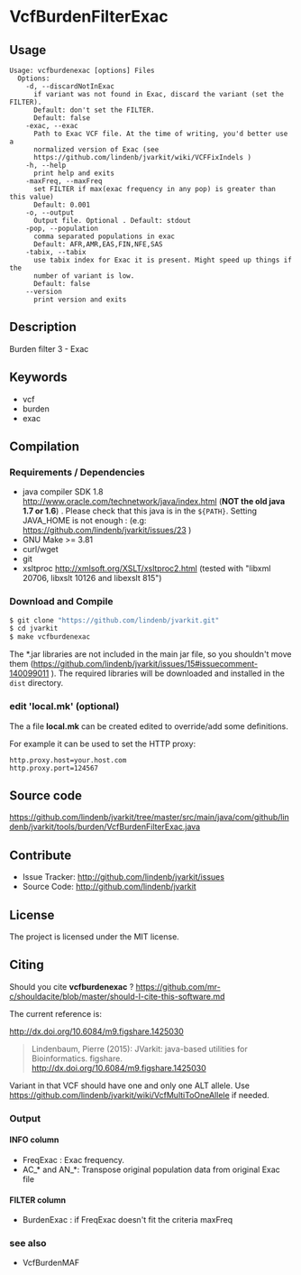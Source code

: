 # VcfBurdenFilterExac


## Usage

```
Usage: vcfburdenexac [options] Files
  Options:
    -d, --discardNotInExac
      if variant was not found in Exac, discard the variant (set the FILTER). 
      Default: don't set the FILTER.
      Default: false
    -exac, --exac
      Path to Exac VCF file. At the time of writing, you'd better use a 
      normalized version of Exac (see 
      https://github.com/lindenb/jvarkit/wiki/VCFFixIndels )
    -h, --help
      print help and exits
    -maxFreq, --maxFreq
      set FILTER if max(exac frequency in any pop) is greater than this value)
      Default: 0.001
    -o, --output
      Output file. Optional . Default: stdout
    -pop, --population
      comma separated populations in exac
      Default: AFR,AMR,EAS,FIN,NFE,SAS
    -tabix, --tabix
      use tabix index for Exac it is present. Might speed up things if the 
      number of variant is low.
      Default: false
    --version
      print version and exits

```


## Description

Burden filter 3 - Exac


## Keywords

 * vcf
 * burden
 * exac


## Compilation

### Requirements / Dependencies

* java compiler SDK 1.8 http://www.oracle.com/technetwork/java/index.html (**NOT the old java 1.7 or 1.6**) . Please check that this java is in the `${PATH}`. Setting JAVA_HOME is not enough : (e.g: https://github.com/lindenb/jvarkit/issues/23 )
* GNU Make >= 3.81
* curl/wget
* git
* xsltproc http://xmlsoft.org/XSLT/xsltproc2.html (tested with "libxml 20706, libxslt 10126 and libexslt 815")


### Download and Compile

```bash
$ git clone "https://github.com/lindenb/jvarkit.git"
$ cd jvarkit
$ make vcfburdenexac
```

The *.jar libraries are not included in the main jar file, so you shouldn't move them (https://github.com/lindenb/jvarkit/issues/15#issuecomment-140099011 ).
The required libraries will be downloaded and installed in the `dist` directory.

### edit 'local.mk' (optional)

The a file **local.mk** can be created edited to override/add some definitions.

For example it can be used to set the HTTP proxy:

```
http.proxy.host=your.host.com
http.proxy.port=124567
```
## Source code 

https://github.com/lindenb/jvarkit/tree/master/src/main/java/com/github/lindenb/jvarkit/tools/burden/VcfBurdenFilterExac.java

## Contribute

- Issue Tracker: http://github.com/lindenb/jvarkit/issues
- Source Code: http://github.com/lindenb/jvarkit

## License

The project is licensed under the MIT license.

## Citing

Should you cite **vcfburdenexac** ? https://github.com/mr-c/shouldacite/blob/master/should-I-cite-this-software.md

The current reference is:

http://dx.doi.org/10.6084/m9.figshare.1425030

> Lindenbaum, Pierre (2015): JVarkit: java-based utilities for Bioinformatics. figshare.
> http://dx.doi.org/10.6084/m9.figshare.1425030


Variant in that VCF should have one and only one ALT allele. Use https://github.com/lindenb/jvarkit/wiki/VcfMultiToOneAllele if needed.


### Output

#### INFO column


 *  FreqExac : Exac frequency.
 *  AC_* and AN_*: Transpose original population data from original Exac file


#### FILTER column

 *  BurdenExac : if FreqExac doesn't fit the criteria maxFreq


### see also


 *  VcfBurdenMAF



